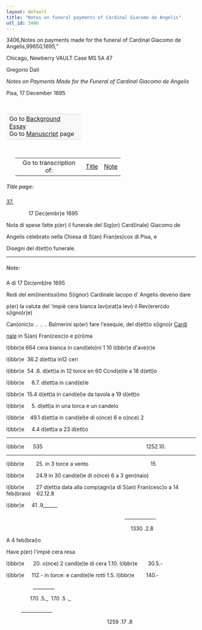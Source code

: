 ```yaml
---
layout: default
title: "Notes on funeral payments of Cardinal Giacomo de Angelis"
utl_id: 3406
---
```


3406,Notes on payments made for the funeral of Cardinal Giacomo de Angelis,99650,1695,"

Chicago, Newberry VAULT Case MS 5A 47


Gregorio Dati


*Notes on Payments Made for the Funeral of Cardinal Giacomo de Angelis*


Pisa, 17 December 1695


 

<table border="0.5" cellpadding="1" cellspacing="1" style="width: 200px; background-color:#F8F8F8;"><tbody style="border-color:#ccc"><tr style="border-color:#ccc"><td>Go to <a href="https://centerfordigitalhumanities.github.io/Newberry-Italian-paleography/essay/067" target="_blank">Background Essay</a><br />
			Go to <a href="https://centerfordigitalhumanities.github.io/Newberry-Italian-paleography/www/record.html?id=067" target="_blank">Manuscript</a> page</td>
</tr></tbody></table>
 


<table border="0.5" cellpadding="1" cellspacing="1" style="width: 280px; margin-left: 0.25in;"><tbody><tr style="border-color:#B3B6B7"><td style="text-align:center">Go to transcription of:</td>
<td style="text-align:center"><a href="#1">Title</a></td>
<td style="text-align:center"><a href="#2">Note</a></td>
</tr></tbody></table>
<h5 id="1" style="color:#555;">Title page:</h5>

<u>37.</u>


               17 Dec(embr)e 1695


Nota di spese fatte p(er) il funerale del Sig(or) Card(inale) Giacomo de


Angelis celebrato nella Chiesa di S(an) Fran(es)cox di Pisa, e


Disegni del d(ett)o funerale.


<hr /><h5 id="2" style="color:#555;">Note:</h5>

A di 17 Dic(emb)re 1695


Redi del em(inentissi)mo S(ignor) Cardinale Iacopo d’ Angelis deveno dare


p(er) la valuta del ‘impiè cera bianca lav(orat)a levò il Rev(eren)do s(igno)r(e)


Can(onic)o .. .. .. Balmerini sp(er) fare l'esequie, del d(ett)o s(igno)r <u>Cardi</u>


<u>nale</u> in S(an) Fran(cesc)o e p(ri)ma


l(ibbr)e 664 cera bianca in cand(elo)ni 1 10 l(ibbr)e d'ave(r)e


l(ibbr)e  36.2 d(ett)a in12 ceri


l(ibbr)e  54 .6. d(ett)a in 12 torce en 60 Ccnd(e)le a 18 d(ett)o


l(ibbr)e     6.7. d(ett)a in cand(e)le


l(ibbr)e  15.4 d(ett)a in cand(el)e da tavola a 19 d(ett)o


l(ibbr)e     5. d(ett)a in una torca e un candelo


l(ibbr)e    49.1 d(ett)a in cand(el)e di o(nce) 6 e o(nce) 2


l(ibbr)e     4.4 d(ett)a a 23 d(ett)o


______________


l(ibbr)e      535                                                                      1252.10.


______________


l(ibbr)e        25. in 3 torce a vento                                          15


l(ibbr)e        24.9 in 30 cand(el)e di o(nce) 6 a 3 gen(naio)


l(ibbr)e        27 d(ett)a data alla comp(agni)a di S(an) Fran(cesc)o a 14 feb(braio)    62.12.8


l(ibbr)e     41 .9______                                                                                     


                                                                                _____________


                                                                                    1330 .2.8


A 4 feb(brai)o


Have p(er) l'impiè cera resa


l(ibbr)e      20. o(nce) 2 cand(e)le di cera 1.10. l(ibbr)e       30.5.-


l(ibbr)e     112.- in torce: e cand(e)le rotti 1.5. l(ibbr)e        140.-


                  _________


                170 .5._  170 .5 ._


          _____________


                                                                    1259 .17 .8


